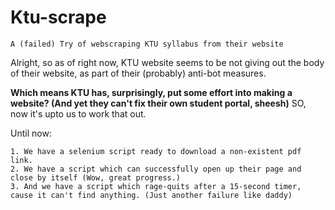 # Ktu-scrape

`A (failed) Try of webscraping KTU syllabus from their website`

Alright, so as of right now, KTU website seems to be not giving out the body of their website, as part of their (probably) anti-bot measures.

**Which means KTU has, surprisingly, put some effort into making a website? (And yet they can't fix their own student portal, sheesh)**
SO, now it's upto us to work that out.

Until now:

    1. We have a selenium script ready to download a non-existent pdf link.
    2. We have a script which can successfully open up their page and close by itself (Wow, great progress.)
    3. And we have a script which rage-quits after a 15-second timer, cause it can't find anything. (Just another failure like daddy)


